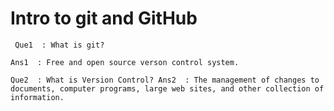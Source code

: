 # Intro to git and GitHub

`
Que1  : What is git?` 

`
Ans1  : Free and open source verson control system.
`

`
Que2  : What is Version Control?
Ans2  : The management of changes to documents, computer programs, large web sites, and other collection of information.
`
